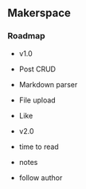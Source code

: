 
## Makerspace

### Roadmap

* v1.0
 * Post CRUD
 * Markdown parser
 * File upload
 * Like

* v2.0
 * time to read
 * notes
 * follow author